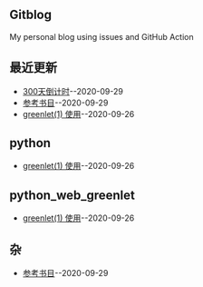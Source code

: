 ## Gitblog
My personal blog using issues and GitHub Action
## 最近更新
- [300天倒计时](https://github.com/chaleaoch/gitblog/issues/6)--2020-09-29
- [参考书目](https://github.com/chaleaoch/gitblog/issues/5)--2020-09-29
- [greenlet(1) 使用](https://github.com/chaleaoch/gitblog/issues/4)--2020-09-26
## python
- [greenlet(1) 使用](https://github.com/chaleaoch/gitblog/issues/4)--2020-09-26
## python_web_greenlet
- [greenlet(1) 使用](https://github.com/chaleaoch/gitblog/issues/4)--2020-09-26
## 杂
- [参考书目](https://github.com/chaleaoch/gitblog/issues/5)--2020-09-29
